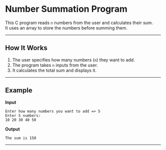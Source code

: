 # Number Summation Program

This C program reads `n` numbers from the user and calculates their sum.  
It uses an array to store the numbers before summing them.

---

## How It Works
1. The user specifies how many numbers (`n`) they want to add.
2. The program takes `n` inputs from the user.
3. It calculates the total sum and displays it.

---

## Example
**Input**
```
Enter how many numbers you want to add => 5
Enter 5 numbers:
10 20 30 40 50
```
**Output**
```
The sum is 150
```
---
